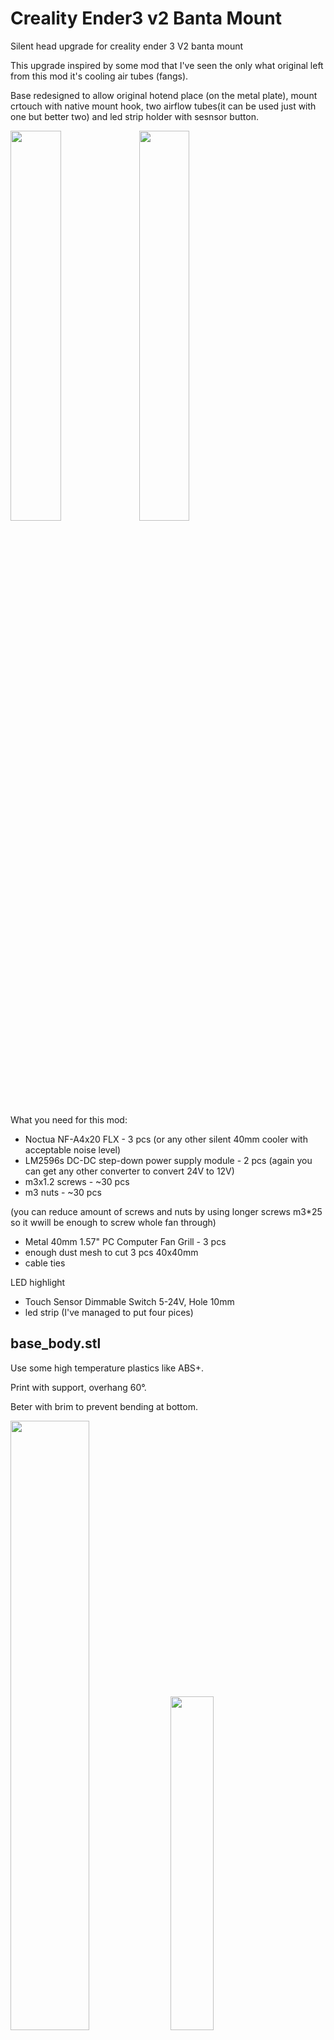 # Creality Ender3 v2 Banta Mount
Silent head upgrade for creality ender 3 V2 banta mount

This upgrade inspired by some mod that I've seen the only what original left from this mod it's cooling air tubes (fangs).

Base redesigned to allow original hotend place (on the metal plate), mount crtouch with native mount hook, two airflow tubes(it can be used just with one but better two) and led strip holder with sesnsor button.

<img src="https://user-images.githubusercontent.com/25594311/192141425-510de61c-dc2c-4093-9287-363bcab2d228.png" width="40%"></img> <img src="https://user-images.githubusercontent.com/25594311/192141442-64aaa2a4-7aef-4204-8ecb-fcd19965249c.png" width="40%"></img> 


What you need for this mod:
- Noctua NF-A4x20 FLX - 3 pcs (or any other silent 40mm cooler with acceptable noise level)
- LM2596s DC-DC step-down power supply module - 2 pcs (again you can get any other converter to convert 24V to 12V)
- m3x1.2 screws - ~30 pcs
- m3 nuts - ~30 pcs

(you can reduce amount of screws and nuts by using longer screws m3*25 so it wwill be enough to screw whole fan through)
- Metal 40mm 1.57" PC Computer Fan Grill - 3 pcs
- enough dust mesh to cut 3 pcs 40x40mm
- cable ties

LED highlight
- Touch Sensor Dimmable Switch 5-24V, Hole 10mm
- led strip (I've managed to put four pices)

## base_body.stl

Use some high temperature plastics like ABS+.

Print with support, overhang 60°.

Beter with brim to prevent bending at bottom.

<img src="https://user-images.githubusercontent.com/25594311/192141297-a5dc3bf5-6590-4be8-a0a2-7abb5ba8c9a0.png" width="50%"> </img><img src="https://user-images.githubusercontent.com/25594311/192141384-f37932f4-ae91-43ba-8c5d-51564c5e593e.png" width="37%"></img> 

## BantaMount-Fang-Dual40mm.stl

I've printed everything with the same ABS+ plaastic but for air tubes you can use even PLA.

Fangs are not required support.

<img src="https://user-images.githubusercontent.com/25594311/192141295-0819f22c-49e9-4ff6-8b40-f5af442e05f8.png" width="50%"> 

## ledstripmount.stl

Again here you caan use PLA plastic.

It is required support.

Print orientation like on CURA screenshot below.

<img src="https://user-images.githubusercontent.com/25594311/192212047-2e2fda26-7769-4383-85af-461713ad77d7.png" width="50%"> 

<img src="https://user-images.githubusercontent.com/25594311/192141291-a37b2995-2f5f-4b6a-a60e-a76e378492bf.png" width="50%"> 


